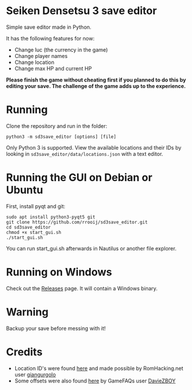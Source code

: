 # Seiken Densetsu 3 save editor

Simple save editor made in Python.

It has the following features for now:

* Change luc (the currency in the game)
* Change player names
* Change location
* Change max HP and current HP

**Please finish the game without cheating first if you planned
  to do this by editing your save.
  The challenge of the game adds up to the experience.**

# Running

Clone the repository and run in the folder:

`python3 -m sd3save_editor [options] [file]`

Only Python 3 is supported. View the available locations and their IDs by looking in `sd3save_editor/data/locations.json` with a text editor.

# Running the GUI on Debian or Ubuntu

First, install pyqt and git:

```
sudo apt install python3-pyqt5 git
git clone https://github.com/rrooij/sd3save_editor.git
cd sd3save_editor
chmod +x start_gui.sh
./start_gui.sh
```

You can run start_gui.sh afterwards in Nautilus or another file explorer.

# Running on Windows

Check out the [Releases](https://github.com/rrooij/sd3save_editor/releases) page. It will contain a Windows
binary.

# Warning

Backup your save before messing with it!

# Credits

* Location ID's were found [here](https://www.romhacking.net/documents/662/) and made possible by RomHacking.net user [giangurgolo](https://www.romhacking.net/community/801/)
* Some offsets were also found [here](https://www.gamefaqs.com/snes/588648-seiken-densetsu-3/faqs/9788) 
  by GameFAQs user [DavieZBOY](https://www.gamefaqs.com/community/DavieZBOY)
